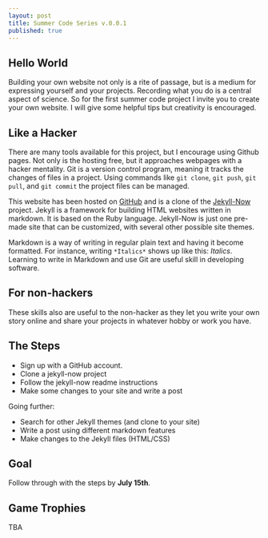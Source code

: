 ```yaml
---
layout: post
title: Summer Code Series v.0.0.1
published: true
---
```

## Hello World

Building your own website not only is a rite of passage, but is a medium for expressing yourself and your projects.  Recording what you do is a central aspect of science.  So for the first summer code project I invite you to create your own website.  I will give some helpful tips but creativity is encouraged.
<!--more-->

## Like a Hacker

There are many tools available for this project, but I encourage using Github pages.  Not only is the hosting free, but it approaches webpages with a hacker mentality.  Git is a version control program, meaning it tracks the changes of files in a project.  Using commands like `git clone`, `git push`, `git pull`, and `git commit` the project files can be managed.  

This website has been hosted on [GitHub](http://www.github.com) and is a clone of the [Jekyll-Now](http://www.github.com/jekyll-now/) project.  Jekyll is a framework for building HTML websites written in markdown.  It is based on the Ruby language.  Jekyll-Now is just one pre-made site that can be customized, with several other possible site themes.  

Markdown is a way of writing in regular plain text and having it become formatted.  For instance, writing `*Italics*` shows up like this:  *Italics*.  Learning to write in Markdown and use Git are useful skill in developing software.

## For non-hackers

These skills also are useful to the non-hacker as they let you write your own story online and share your projects in whatever hobby or work you have.

## The Steps

* Sign up with a GitHub account.
* Clone a jekyll-now project
* Follow the jekyll-now readme instructions
* Make some changes to your site and write a post

Going further:

* Search for other Jekyll themes (and clone to your site)
* Write a post using different markdown features
* Make changes to the Jekyll files (HTML/CSS)



## Goal

Follow through with the steps by **July 15th**.

## Game Trophies

TBA
